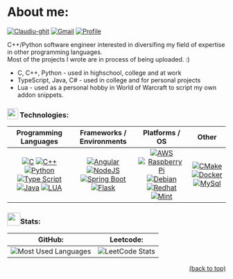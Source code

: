 <div id="readme-top"/>
<h1>About me:</h1>  

[![Claudiu-ghit](https://custom-icon-badges.demolab.com/badge/Claudiu_Ghit-0A66C2?logo=linkedin-white&logoColor=fff)](https://www.linkedin.com/in/claudiu-ghit/)
[![Gmail](https://img.shields.io/badge/ghit.claudiu96@gmail.com-D14836?logo=gmail&logoColor=white)](mailto:wwww.ghit.claudiu96@gmail.com)
[![Profile](https://komarev.com/ghpvc/?username=Claug19&label=Profile%20views&color=0e75b6&style=flat)](#)

C++/Python software engineer interested in diversifing my field of expertise in other programming languages.  
Most of the projects I wrote are in process of being uploaded. :)  

- C, C++, Python  - used in highschool, college and at work
- TypeScript, Java, C#  - used in college and for personal projects
- Lua - used as a personal hobby in World of Warcraft to script my own addon snippets.

<h3><img src="https://media2.giphy.com/media/QssGEmpkyEOhBCb7e1/giphy.gif?cid=ecf05e47a0n3gi1bfqntqmob8g9aid1oyj2wr3ds3mg700bl&rid=giphy.gif" width="25" height="25" valign="bottom"> Technologies: </h3>
<table>
  <thead>
    <tr>
      <th scope="col" align="center" valign="middle">Programming Languages</th>
      <th scope="col" align="center" valign="middle">Frameworks / Environments</th>
      <th scope="col" align="center" valign="middle">Platforms / OS</th>
      <th scope="col" align="center" valign="middle">Other</th>
    </tr>
  </thead>
  <tbody>
    <tr>
      <td align="center" valign="middle">
        <a href="https://en.wikipedia.org/wiki/C_(programming_language)"><img src="https://skillicons.dev/icons?i=c" alt="C" /></a>
        <a href="https://en.wikipedia.org/wiki/C%2B%2B"><img src="https://skillicons.dev/icons?i=cpp" alt="C++" /></a>
        <a href="https://en.wikipedia.org/wiki/Python_(programming_language)"><img src="https://skillicons.dev/icons?i=python" alt="Python" /></a>
        <a href="https://en.wikipedia.org/wiki/TypeScript"><img src="https://skillicons.dev/icons?i=typescript" alt="Type Script" /></a>
        <a href="https://en.wikipedia.org/wiki/Java_(programming_language)"><img src="https://skillicons.dev/icons?i=java" alt="Java" /></a>
        <a href="https://en.wikipedia.org/wiki/Lua"><img src="https://skillicons.dev/icons?i=lua" alt="LUA" /></a>
      </td>
      <td align="center" valign="middle">
        <a href="https://en.wikipedia.org/wiki/Angular_(web_framework)"><img src="https://skillicons.dev/icons?i=angular" alt="Angular" /></a>
        <a href="https://en.wikipedia.org/wiki/Node.js"><img src="https://skillicons.dev/icons?i=nodejs" alt="NodeJS" /></a>
        <a href="https://en.wikipedia.org/wiki/Spring_Boot"><img src="https://skillicons.dev/icons?i=spring" alt="Spring Boot" /></a>
        <a href="https://en.wikipedia.org/wiki/Flask_(web_framework)"><img src="https://skillicons.dev/icons?i=flask" alt="Flask" /></a>
      </td>
      <td align="center" valign="middle">
        <a href="https://en.wikipedia.org/wiki/Amazon_Web_Services"><img src="https://skillicons.dev/icons?i=aws" alt="AWS" /></a>
        <a href="https://en.wikipedia.org/wiki/Raspberry_Pi"><img src="https://skillicons.dev/icons?i=raspberrypi" alt="Raspberry Pi" /></a>
        <a href="https://en.wikipedia.org/wiki/Debian"><img src="https://skillicons.dev/icons?i=debian" alt="Debian" /></a>
        <a href="https://en.wikipedia.org/wiki/Red_Hat_Linux"><img src="https://skillicons.dev/icons?i=redhat" alt="Redhat" /></a>
        <a href="https://en.wikipedia.org/wiki/Linux_Mint"><img src="https://skillicons.dev/icons?i=mint" alt="Mint" /></a>
      </td>
      <td align="center" valign="middle">
        <a href="https://en.wikipedia.org/wiki/CMake"><img src="https://skillicons.dev/icons?i=cmake" alt="CMake" /></a>
        <a href="https://en.wikipedia.org/wiki/Docker_(software)"><img src="https://skillicons.dev/icons?i=docker" alt="Docker" /></a>
        <a href="https://en.wikipedia.org/wiki/MySQL"><img src="https://skillicons.dev/icons?i=mysql" alt="MySql" /></a>
      </td>
    </tr>
  </tbody>
</table>

<h3><img src="https://media.giphy.com/media/iY8CRBdQXODJSCERIr/giphy.gif" width="30" height="30" valign="bottom">Stats: </h3>
<table>
  <thead>
    <tr>
      <th scope="col" align="center" valign="middle">GitHub:</th>
      <th scope="col" align="center" valign="middle">Leetcode:</th>
    </tr>
  </thead>
  <tbody>
    <tr>
      <td align="ceneter" valign="middle">
        <picture>
          <source srcset="https://github-readme-stats.vercel.app/api/top-langs?username=Claug19&hide=css&show_icons=true&locale=en&layout=compact&theme=dark" media="(prefers-color-scheme: dark)">
          <source srcset="https://github-readme-stats.vercel.app/api/top-langs?username=Claug19&hide=css&show_icons=true&locale=en&layout=compact&theme=default" media="(prefers-color-scheme: light)">
          <img src="https://github-readme-stats.vercel.app/api/top-langs?username=Claug19&hide=css&show_icons=true&locale=en&layout=compact&theme=dark" alt="Most Used Languages" />
        </picture>
      </td>
      <td align="center" valign="middle">
        <picture>
          <source srcset="https://leetcard.jacoblin.cool/Claug19?theme=dark&font=arial&cache=0" media="(prefers-color-scheme: dark)">
          <source srcset="https://leetcard.jacoblin.cool/Claug19?theme=light&font=arial&cache=0" media="(prefers-color-scheme: light)">
          <img src="https://leetcard.jacoblin.cool/Claug19?theme=dark&font=arial&cache=0" alt="LeetCode Stats" />
        </picture>
      </td>
     </tr>
  </tbody>
</table>

<p align="right"><a href="#readme-top">(back to top)</a></p>
